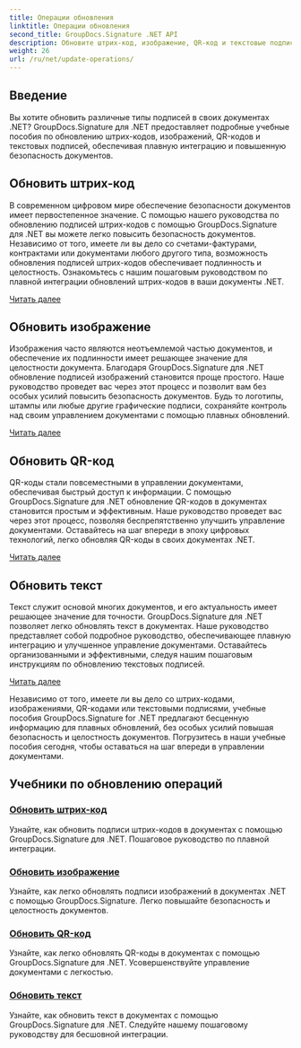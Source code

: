 ```yaml
---
title: Операции обновления
linktitle: Операции обновления
second_title: GroupDocs.Signature .NET API
description: Обновите штрих-код, изображение, QR-код и текстовые подписи в документах .NET с помощью руководств GroupDocs.Signature для .NET. Повышение безопасности и управления документами.
weight: 26
url: /ru/net/update-operations/
---
```

## Введение

Вы хотите обновить различные типы подписей в своих документах .NET? GroupDocs.Signature для .NET предоставляет подробные учебные пособия по обновлению штрих-кодов, изображений, QR-кодов и текстовых подписей, обеспечивая плавную интеграцию и повышенную безопасность документов.

## Обновить штрих-код
В современном цифровом мире обеспечение безопасности документов имеет первостепенное значение. С помощью нашего руководства по обновлению подписей штрих-кодов с помощью GroupDocs.Signature для .NET вы можете легко повысить безопасность документов. Независимо от того, имеете ли вы дело со счетами-фактурами, контрактами или документами любого другого типа, возможность обновления подписей штрих-кодов обеспечивает подлинность и целостность. Ознакомьтесь с нашим пошаговым руководством по плавной интеграции обновлений штрих-кодов в ваши документы .NET.

[Читать далее](./update-barcode/)

## Обновить изображение
Изображения часто являются неотъемлемой частью документов, и обеспечение их подлинности имеет решающее значение для целостности документа. Благодаря GroupDocs.Signature для .NET обновление подписей изображений становится проще простого. Наше руководство проведет вас через этот процесс и позволит вам без особых усилий повысить безопасность документов. Будь то логотипы, штампы или любые другие графические подписи, сохраняйте контроль над своим управлением документами с помощью плавных обновлений.

[Читать далее](./update-image/)

## Обновить QR-код
QR-коды стали повсеместными в управлении документами, обеспечивая быстрый доступ к информации. С помощью GroupDocs.Signature для .NET обновление QR-кодов в документах становится простым и эффективным. Наше руководство проведет вас через этот процесс, позволяя беспрепятственно улучшить управление документами. Оставайтесь на шаг впереди в эпоху цифровых технологий, легко обновляя QR-коды в своих документах .NET.

[Читать далее](./update-qr-code/)

## Обновить текст
Текст служит основой многих документов, и его актуальность имеет решающее значение для точности. GroupDocs.Signature для .NET позволяет легко обновлять текст в документах. Наше руководство представляет собой подробное руководство, обеспечивающее плавную интеграцию и улучшенное управление документами. Оставайтесь организованными и эффективными, следуя нашим пошаговым инструкциям по обновлению текстовых подписей.

[Читать далее](./update-text/)

Независимо от того, имеете ли вы дело со штрих-кодами, изображениями, QR-кодами или текстовыми подписями, учебные пособия GroupDocs.Signature for .NET предлагают бесценную информацию для плавных обновлений, без особых усилий повышая безопасность и целостность документов. Погрузитесь в наши учебные пособия сегодня, чтобы оставаться на шаг впереди в управлении документами.
## Учебники по обновлению операций
### [Обновить штрих-код](./update-barcode/)
Узнайте, как обновить подписи штрих-кодов в документах с помощью GroupDocs.Signature для .NET. Пошаговое руководство по плавной интеграции.
### [Обновить изображение](./update-image/)
Узнайте, как легко обновлять подписи изображений в документах .NET с помощью GroupDocs.Signature. Легко повышайте безопасность и целостность документов.
### [Обновить QR-код](./update-qr-code/)
Узнайте, как легко обновлять QR-коды в документах с помощью GroupDocs.Signature для .NET. Усовершенствуйте управление документами с легкостью.
### [Обновить текст](./update-text/)
Узнайте, как обновить текст в документах с помощью GroupDocs.Signature для .NET. Следуйте нашему пошаговому руководству для бесшовной интеграции.